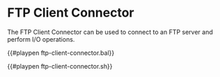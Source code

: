 # FTP Client Connector

The FTP Client Connector can be used to connect to an FTP server and perform I/O operations.

{{#playpen ftp-client-connector.bal}}

{{#playpen ftp-client-connector.sh}}